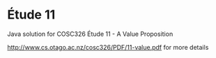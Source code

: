 # Étude 11

Java solution for COSC326 Étude 11 - A Value Proposition

http://www.cs.otago.ac.nz/cosc326/PDF/11-value.pdf for more details
